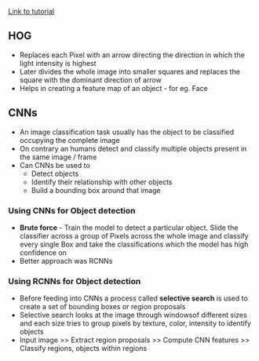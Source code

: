
[Link to tutorial](https://www.youtube.com/watch?v=4eIBisqx9_g)

<h2>HOG</h2>

* Replaces each Pixel with an arrow directing the direction in which the light intensity is highest
* Later divides the whole image into smaller squares and replaces the square with the dominant direction of arrow
* Helps in creating a feature map of an object - for eg. Face

<h2>CNNs</h2>

* An image classification task usually has the object to be classified occupying the complete image
* On contrary an humans detect and classify multiple objects present in the same image / frame
* Can CNNs be used to 
  * Detect objects
  * Identify their relationship with other objects
  * Build a bounding box around that image
  
<h3>Using CNNs for Object detection</h3>

* **Brute force** - Train the model to detect a particular object. Slide the classifier across a group of Pixels across the whole image and classify every single Box and take the classifications which the model has high confidence on
* Better approach was RCNNs

<h3>Using RCNNs for Object detection</h3>

* Before feeding into CNNs a process called **selective search** is used to create a set of bounding boxes or region proposals
* Selective search looks at the image through windowsof different sizes and each size tries to group pixels by texture, color, intensity to identify objects
 * Input image >> Extract region proposals >> Compute CNN features >> Classify regions, objects within regions
